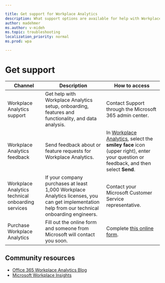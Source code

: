 ```yaml
---

title: Get support for Workplace Analytics
description: What support options are available for help with Workplace Analytics
author: madehmer
ms.author: v-mideh
ms.topic: troubleshooting
localization_priority: normal 
ms.prod: wpa

---
```


# Get support

|Channel |Description |How to access |
|------- |----------- |--------------- |
|Workplace Analytics support|Get help with Workplace Analytics setup, onboarding, features and functionality, and data analysis. |Contact Support through the Microsoft 365 admin center. |
|Workplace Analytics feedback |Send feedback about or feature requests for Workplace Analytics. |In [Workplace Analytics](https://workplaceanalytics.office.com), select the **smiley face** icon (upper right), enter your question or feedback, and then select **Send**.|
|Workplace Analytics technical onboarding services |If your company purchases at least 1,000 Workplace Analytics licenses, you can get implementation help from our technical onboarding engineers. |Contact your Microsoft Customer Service representative. |
|Purchase Workplace Analytics |Fill out the online form and someone from Microsoft will contact you soon. |Complete [this online form](https://resources.office.com/ww-landing-workplace-analytics.html). |

## Community resources

* [Office 365 Workplace Analytics Blog](https://techcommunity.microsoft.com/t5/Office-365-Analytics-Blog/bg-p/Office365AnalyticsBlog)
* [Microsoft Workplace Insights](https://insights.office.com/)
